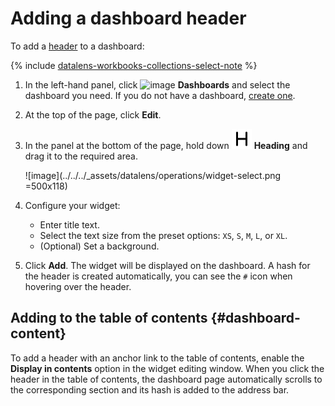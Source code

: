 # Adding a dashboard header

To add a [header](../../dashboard/widget.md#title) to a dashboard:


{% include [datalens-workbooks-collections-select-note](../../../_includes/datalens/operations/datalens-workbooks-collections-select-note.md) %}


1. In the left-hand panel, click ![image](../../../_assets/console-icons/layout-cells-large.svg) **Dashboards** and select the dashboard you need. If you do not have a dashboard, [create one](create.md).
1. At the top of the page, click **Edit**.
1. In the panel at the bottom of the page, hold down ![image](../../../_assets/console-icons/heading.svg) **Heading** and drag it to the required area.

   ![image](../../../_assets/datalens/operations/widget-select.png =500x118)

1. Configure your widget:

   * Enter title text.
   * Select the text size from the preset options: `XS`, `S`, `M`, `L`, or `XL`.
   * (Optional) Set a background.

1. Click **Add**. The widget will be displayed on the dashboard. A hash for the header is created automatically, you can see the `#` icon when hovering over the header.

## Adding to the table of contents {#dashboard-content}

To add a header with an anchor link to the table of contents, enable the **Display in contents** option in the widget editing window. When you click the header in the table of contents, the dashboard page automatically scrolls to the corresponding section and its hash is added to the address bar.

